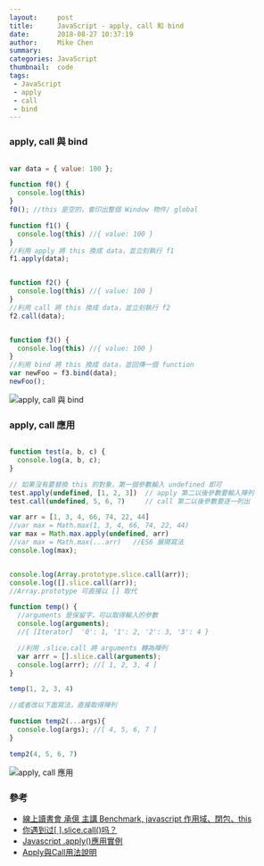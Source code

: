 ```yaml
---
layout:     post
title:      JavaScript - apply, call 和 bind
date:       2018-08-27 10:37:19
author:     Mike Chen
summary:    
categories: JavaScript
thumbnail:  code
tags:
 - JavaScript
 - apply
 - call
 - bind
---
```


### apply, call 與 bind

```js

var data = { value: 100 };

function f0() {
  console.log(this)
}
f0(); //this 是空的，會印出整個 Window 物件/ global

function f1() {
  console.log(this) //{ value: 100 }
}
//利用 apply 將 this 換成 data，並立刻執行 f1
f1.apply(data);


function f2() {
  console.log(this) //{ value: 100 }
}
//利用 call 將 this 換成 data，並立刻執行 f2
f2.call(data);


function f3() {
  console.log(this) //{ value: 100 }
}
//利用 bind 將 this 換成 data，並回傳一個 function
var newFoo = f3.bind(data);
newFoo();
```

![apply, call 與 bind](https://i.imgur.com/Qgy2Sxb.png)


### apply, call 應用

```js

function test(a, b, c) {
  console.log(a, b, c);
}

// 如果沒有要替換 this 的對象，第一個參數輸入 undefined 即可
test.apply(undefined, [1, 2, 3])  // apply 第二以後參數要輸入陣列
test.call(undefined, 5, 6, 7)     // call 第二以後參數要逐一列出

var arr = [1, 3, 4, 66, 74, 22, 44]
//var max = Math.max(1, 3, 4, 66, 74, 22, 44)
var max = Math.max.apply(undefined, arr)
//var max = Math.max(...arr)   //ES6 展開寫法
console.log(max);


console.log(Array.prototype.slice.call(arr));
console.log([].slice.call(arr));
//Array.prototype 可直接以 [] 取代

function temp() {
  //arguments 是保留字，可以取得輸入的參數
  console.log(arguments);
  //{ [Iterator]  '0': 1, '1': 2, '2': 3, '3': 4 }​​​​​

  //利用 .slice.call 將 arguments 轉為陣列
  var arrr = [].slice.call(arguments);
  console.log(arrr); //​​​​​[ 1, 2, 3, 4 ]​​​​​
}

temp(1, 2, 3, 4)

//或者改以下面寫法，直接取得陣列

function temp2(...args){
  console.log(args); //​​​​​[ 4, 5, 6, 7 ]​​​​​
}

temp2(4, 5, 6, 7)
```

![apply, call 應用](https://i.imgur.com/RhnV1DK.png)

### 參考
* [線上讀書會 承億 主講 Benchmark, javascript 作用域、閉包、this](https://www.youtube.com/watch?v=14hNN6veRjc)
* [你遇到过[ ].slice.call()吗？](https://www.jianshu.com/p/ae57baecc57d)
* [Javascript .apply()應用實例](http://blog.darkthread.net/blogs/darkthreadtw/archive/2009/04/10/js-func-apply.aspx)
* [Apply與Call用法說明](https://dotblogs.com.tw/lastsecret/2010/11/30/19826)